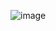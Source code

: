 ![image](https://user-images.githubusercontent.com/92290312/236203490-ed4626b2-2e28-42db-abc3-fbc762e1f5e6.png)
